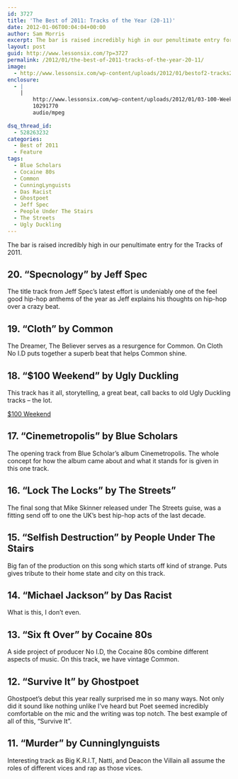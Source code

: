 ```yaml
---
id: 3727
title: 'The Best of 2011: Tracks of the Year (20-11)'
date: 2012-01-06T00:04:04+00:00
author: Sam Morris
excerpt: The bar is raised incredibly high in our penultimate entry for the Tracks of 2011.
layout: post
guid: http://www.lessonsix.com/?p=3727
permalink: /2012/01/the-best-of-2011-tracks-of-the-year-20-11/
image:
  - http://www.lessonsix.com/wp-content/uploads/2012/01/bestof2-tracks20.jpg
enclosure:
  - |
    |
        http://www.lessonsix.com/wp-content/uploads/2012/01/03-100-Weekend.mp3
        10291770
        audio/mpeg
        
dsq_thread_id:
  - 528263232
categories:
  - Best of 2011
  - Feature
tags:
  - Blue Scholars
  - Cocaine 80s
  - Common
  - CunningLynguists
  - Das Racist
  - Ghostpoet
  - Jeff Spec
  - People Under The Stairs
  - The Streets
  - Ugly Duckling
---
```

The bar is raised incredibly high in our penultimate entry for the Tracks of 2011.

<!--more-->

## 20. &#8220;Specnology&#8221; by Jeff Spec

The title track from Jeff Spec&#8217;s latest effort is undeniably one of the feel good hip-hop anthems of the year as Jeff explains his thoughts on hip-hop over a crazy beat.



## 19. &#8220;Cloth&#8221; by Common

The Dreamer, The Believer serves as a resurgence for Common. On Cloth No I.D puts together a superb beat that helps Common shine.


  


## 18. &#8220;$100 Weekend&#8221; by Ugly Duckling

This track has it all, storytelling, a great beat, call backs to old Ugly Duckling tracks &#8211; the lot. 

[$100 Weekend](http://www.lessonsix.com/wp-content/uploads/2012/01/03-100-Weekend.mp3)

## 17. &#8220;Cinemetropolis&#8221; by Blue Scholars

The opening track from Blue Scholar’s album Cinemetropolis. The whole concept for how the album came about and what it stands for is given in this one track.



## 16. &#8220;Lock The Locks&#8221; by The Streets&#8221;

The final song that Mike Skinner released under The Streets guise, was a fitting send off to one the UK&#8217;s best hip-hop acts of the last decade.



## 15. &#8220;Selfish Destruction&#8221; by People Under The Stairs

Big fan of the production on this song which starts off kind of strange. Puts gives tribute to their home state and city on this track.



## 14. &#8220;Michael Jackson&#8221; by Das Racist

What is this, I don&#8217;t even.



## 13. &#8220;Six ft Over&#8221; by Cocaine 80s

A side project of producer No I.D, the Cocaine 80s combine different aspects of music. On this track, we have vintage Common.



## 12. &#8220;Survive It&#8221; by Ghostpoet

Ghostpoet&#8217;s debut this year really surprised me in so many ways. Not only did it sound like nothing unlike I&#8217;ve heard but Poet seemed incredibly comfortable on the mic and the writing was top notch. The best example of all of this, &#8220;Survive It&#8221;.



## 11. &#8220;Murder&#8221; by Cunninglynguists

Interesting track as Big K.R.I.T, Natti, and Deacon the Villain all assume the roles of different vices and rap as those vices.